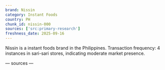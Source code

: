 ```yaml
---
brand: Nissin
category: Instant Foods
country: PH
chunk_id: nissin-000
sources: ['src:primary-research']
freshness_date: 2025-09-16
---
```


Nissin is a instant foods brand in the Philippines. Transaction frequency: 4 instances in sari-sari stores, indicating moderate market presence.

— sources —

